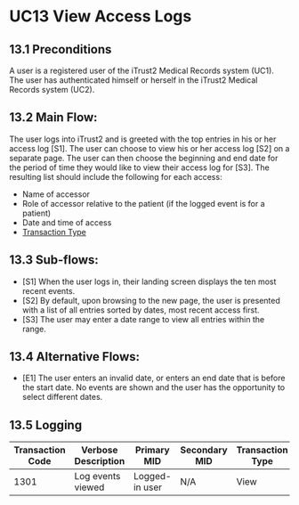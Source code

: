 # UC13 View Access Logs

## 13.1 Preconditions

A user is a registered user of the iTrust2 Medical Records system (UC1). The user has authenticated himself or herself in the iTrust2 Medical Records system (UC2).

## 13.2 Main Flow:

The user logs into iTrust2 and is greeted with the top entries in his or her access log [S1].  The user can choose to view his or her access log [S2] on a separate page.  The user can then choose the beginning and end date for the period of time they would like to view their access log for [S3]. The resulting list should include the following for each access:

   * Name of accessor
   * Role of accessor relative to the patient (if the logged event is for a patient)
   * Date and time of access
   * [Transaction Type](https://github.ncsu.edu/engr-csc326-staff/iTrust2-v2/blob/master/iTrust2/src/main/java/edu/ncsu/csc/itrust2/models/enums/TransactionType.java)

## 13.3 Sub-flows:

   * [S1] When the user logs in, their landing screen displays the ten most recent events.
   * [S2] By default, upon browsing to the new page, the user is presented with a list of all entries sorted by dates, most recent access first.
   * [S3] The user may enter a date range to view all entries within the range.

## 13.4 Alternative Flows:
   * [E1] The user enters an invalid date, or enters an end date that is before the start date.  No events are shown and the user has the opportunity to select different dates.

## 13.5 Logging

| Transaction Code | Verbose Description | Primary MID   | Secondary MID | Transaction Type | Patient Viewable |
|------------------|---------------------|---------------|---------------|------------------|------------------|
| 1301             | Log events viewed   | Logged-in user| N/A           | View             |    Yes           |